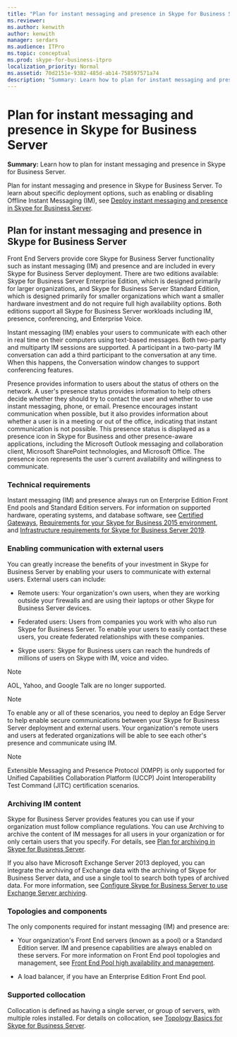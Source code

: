 ```yaml
---
title: "Plan for instant messaging and presence in Skype for Business Server"
ms.reviewer: 
ms.author: kenwith
author: kenwith
manager: serdars
ms.audience: ITPro
ms.topic: conceptual
ms.prod: skype-for-business-itpro
localization_priority: Normal
ms.assetid: 70d2151e-9382-485d-ab14-758597571a74
description: "Summary: Learn how to plan for instant messaging and presence in Skype for Business Server."
---
```


# Plan for instant messaging and presence in Skype for Business Server
 
**Summary:** Learn how to plan for instant messaging and presence in Skype for Business Server.
  
Plan for instant messaging and presence in Skype for Business Server. To learn about specific deployment options, such as enabling or disabling Offline Instant Messaging (IM), see [Deploy instant messaging and presence in Skype for Business Server](../deploy/im-and-presence/im-and-presence.md).
  
## Plan for instant messaging and presence in Skype for Business Server

Front End Servers provide core Skype for Business Server functionality such as instant messaging (IM) and presence and are included in every Skype for Business Server deployment. There are two editions available: Skype for Business Server Enterprise Edition, which is designed primarily for larger organizations, and Skype for Business Server Standard Edition, which is designed primarily for smaller organizations which want a smaller hardware investment and do not require full high availability options. Both editions support all Skype for Business Server workloads including IM, presence, conferencing, and Enterprise Voice.
  
Instant messaging (IM) enables your users to communicate with each other in real time on their computers using text-based messages. Both two-party and multiparty IM sessions are supported. A participant in a two-party IM conversation can add a third participant to the conversation at any time. When this happens, the Conversation window changes to support conferencing features.
  
Presence provides information to users about the status of others on the network. A user's presence status provides information to help others decide whether they should try to contact the user and whether to use instant messaging, phone, or email. Presence encourages instant communication when possible, but it also provides information about whether a user is in a meeting or out of the office, indicating that instant communication is not possible. This presence status is displayed as a presence icon in Skype for Business and other presence-aware applications, including the Microsoft Outlook messaging and collaboration client, Microsoft SharePoint technologies, and Microsoft Office. The presence icon represents the user's current availability and willingness to communicate. 
  
### Technical requirements

Instant messaging (IM) and presence always run on Enterprise Edition Front End pools and Standard Edition servers. For information on supported hardware, operating systems, and database software, see  [Certified Gateways](../../SfbPartnerCertification/certification/infra-gateways.md),  [Requirements for your Skype for Business 2015 environment](requirements-for-your-environment/requirements-for-your-environment.md), and [Infrastructure requirements for Skype for Business Server 2019](../../SfBServer2019/plan/system-requirements.md).
  
### Enabling communication with external users

You can greatly increase the benefits of your investment in Skype for Business Server by enabling your users to communicate with external users. External users can include:
  
- Remote users: Your organization's own users, when they are working outside your firewalls and are using their laptops or other Skype for Business Server devices.
    
- Federated users: Users from companies you work with who also run Skype for Business Server. To enable your users to easily contact these users, you create federated relationships with these companies. 
    
- Skype users: Skype for Business users can reach the hundreds of millions of users on Skype with IM, voice and video.
    
> [!NOTE]
> AOL, Yahoo, and Google Talk are no longer supported. 
  
> [!NOTE]
> To enable any or all of these scenarios, you need to deploy an Edge Server to help enable secure communications between your Skype for Business Server deployment and external users. Your organization's remote users and users at federated organizations will be able to see each other's presence and communicate using IM. 
  
> [!NOTE]
> Extensible Messaging and Presence Protocol (XMPP) is only supported for Unified Capabilities Collaboration Platform (UCCP) Joint Interoperability Test Command (JITC) certification scenarios. 
  
### Archiving IM content

Skype for Business Server provides features you can use if your organization must follow compliance regulations. You can use Archiving to archive the content of IM messages for all users in your organization or for only certain users that you specify. For details, see [Plan for archiving in Skype for Business Server](archiving/archiving.md). 
  
If you also have Microsoft Exchange Server 2013 deployed, you can integrate the archiving of Exchange data with the archiving of Skype for Business Server data, and use a single tool to search both types of archived data. For more information, see [Configure Skype for Business Server to use Exchange Server archiving](../deploy/integrate-with-exchange-server/use-exchange-archiving.md).
  
### Topologies and components

The only components required for instant messaging (IM) and presence are:
  
- Your organization's Front End servers (known as a pool) or a Standard Edition server. IM and presence capabilities are always enabled on these servers. For more information on Front End pool topologies and management, see [Front End Pool high availability and management](high-availability-and-disaster-recovery/high-availability.md).
    
- A load balancer, if you have an Enterprise Edition Front End pool.
    
### Supported collocation

Collocation is defined as having a single server, or group of servers, with multiple roles installed. For details on collocation, see [Topology Basics for Skype for Business Server](topology-basics/topology-basics.md). 
  

